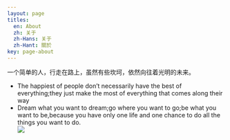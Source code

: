 ```yaml
---
layout: page
titles:
  en: About
  zh: 关于
  zh-Hans: 关于
  zh-Hant: 關於
key: page-about
---
```

一个简单的人，行走在路上，虽然有些坎坷，依然向往着光明的未来。
- The happiest of people don’t necessarily have the best of everything;they just make the most of everything that comes along their way  
- Dream what you want to dream;go where you want to go;be what you want to be,because you have only one life and one chance to do all the things you want to do.   
![][avatar]

[avatar]: https://imgchr.com/i/9x5XjO
